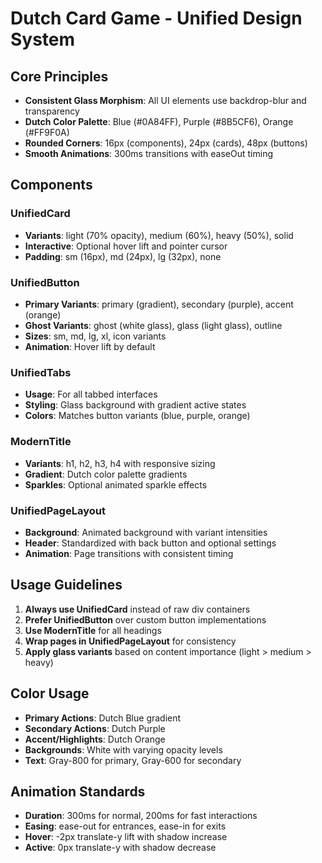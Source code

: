 
# Dutch Card Game - Unified Design System

## Core Principles
- **Consistent Glass Morphism**: All UI elements use backdrop-blur and transparency
- **Dutch Color Palette**: Blue (#0A84FF), Purple (#8B5CF6), Orange (#FF9F0A)
- **Rounded Corners**: 16px (components), 24px (cards), 48px (buttons)
- **Smooth Animations**: 300ms transitions with easeOut timing

## Components

### UnifiedCard
- **Variants**: light (70% opacity), medium (60%), heavy (50%), solid
- **Interactive**: Optional hover lift and pointer cursor
- **Padding**: sm (16px), md (24px), lg (32px), none

### UnifiedButton
- **Primary Variants**: primary (gradient), secondary (purple), accent (orange)
- **Ghost Variants**: ghost (white glass), glass (light glass), outline
- **Sizes**: sm, md, lg, xl, icon variants
- **Animation**: Hover lift by default

### UnifiedTabs
- **Usage**: For all tabbed interfaces
- **Styling**: Glass background with gradient active states
- **Colors**: Matches button variants (blue, purple, orange)

### ModernTitle
- **Variants**: h1, h2, h3, h4 with responsive sizing
- **Gradient**: Dutch color palette gradients
- **Sparkles**: Optional animated sparkle effects

### UnifiedPageLayout
- **Background**: Animated background with variant intensities
- **Header**: Standardized with back button and optional settings
- **Animation**: Page transitions with consistent timing

## Usage Guidelines

1. **Always use UnifiedCard** instead of raw div containers
2. **Prefer UnifiedButton** over custom button implementations  
3. **Use ModernTitle** for all headings
4. **Wrap pages in UnifiedPageLayout** for consistency
5. **Apply glass variants** based on content importance (light > medium > heavy)

## Color Usage
- **Primary Actions**: Dutch Blue gradient
- **Secondary Actions**: Dutch Purple  
- **Accent/Highlights**: Dutch Orange
- **Backgrounds**: White with varying opacity levels
- **Text**: Gray-800 for primary, Gray-600 for secondary

## Animation Standards
- **Duration**: 300ms for normal, 200ms for fast interactions
- **Easing**: ease-out for entrances, ease-in for exits
- **Hover**: -2px translate-y lift with shadow increase
- **Active**: 0px translate-y with shadow decrease
